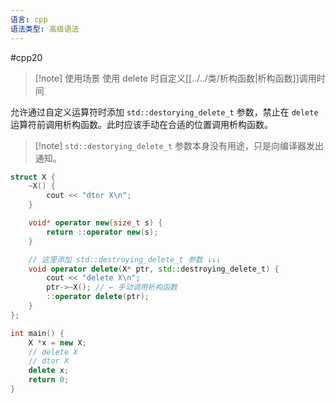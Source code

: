 ```yaml
---
语言: cpp
语法类型: 高级语法
---
```

#cpp20 

> [!note] 使用场景
> 使用 delete 时自定义[[../../类/析构函数|析构函数]]调用时间 

允许通过自定义运算符时添加 `std::destorying_delete_t` 参数，禁止在 `delete` 运算符前调用析构函数。此时应该手动在合适的位置调用析构函数。

> [!note] `std::destorying_delete_t` 参数本身没有用途，只是向编译器发出通知。

```cpp
struct X {
    ~X() {
        cout << "dtor X\n";
    }

    void* operator new(size_t s) {
        return ::operator new(s);
    }

    // 这里添加 std::destroying_delete_t 参数 ↓↓↓
    void operator delete(X* ptr, std::destroying_delete_t) {
        cout << "delete X\n";
        ptr->~X(); // ← 手动调用析构函数
        ::operator delete(ptr);
    }
};

int main() {
    X *x = new X;
    // delete X
    // dtor X
    delete x;
    return 0;
}
```